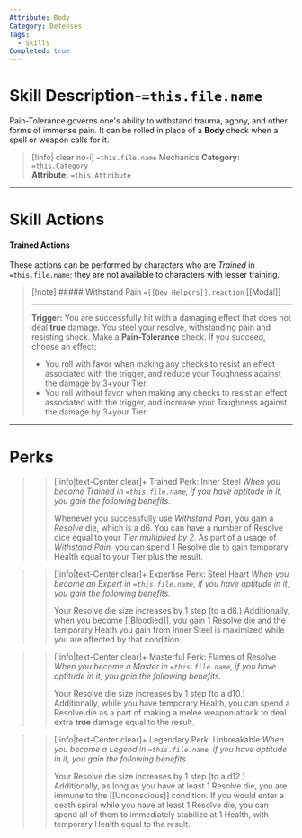 ```yaml
---
Attribute: Body
Category: Defenses
Tags:
  - Skills
Completed: true
---
```

# Skill Description-`=this.file.name`
Pain-Tolerance governs one's ability to withstand trauma, agony, and other forms of immense pain. It can be rolled in place of a **Body** check when a spell or weapon calls for it.
>[!info| clear no-i] `=this.file.name` Mechanics
>**Category:** `=this.Category`   
>**Attribute:** `=this.Attribute`
---
# Skill Actions
#### Trained Actions
These actions can be performed by characters who are *Trained* in `=this.file.name`; they are not available to characters with lesser training.
>[!note] ##### Withstand Pain `=[[Dev Helpers]].reaction`
>[[Modal]]
>- - -
>**Trigger:** You are successfully hit with a damaging effect that does not deal **true** damage. 
>You steel your resolve, withstanding pain and resisting shock. Make a **Pain-Tolerance** check. If you succeed, choose an effect:
>-  You roll with favor when making any checks to resist an effect associated with the trigger, and reduce your Toughness against the damage by 3+your Tier.
>-  You roll without favor when making any checks to resist an effect associated with the trigger, and increase your Toughness against the damage by 3+your Tier. 
- - -
# Perks
>> [!info|text-Center clear]+ Trained Perk: Inner Steel
>> *When you become Trained in `=this.file.name`, if you have aptitude in it, you gain the following benefits.*
>> 
>> Whenever you successfully use *Withstand Pain,* you gain a *Resolve* die, which is a d6. You can have a number of Resolve dice equal to your *Tier multiplied by 2*. As part of a usage of *Withstand Pain,* you can spend 1 Resolve die to gain temporary Health equal to your Tier plus the result. 

>> [!info|text-Center clear]+ Expertise Perk: Steel Heart
>> *When you become an Expert in `=this.file.name`, if you have aptitude in it, you gain the following benefits.*
>> 
>> Your Resolve die size increases by 1 step (to a d8.) Additionally, when you become [[Bloodied]], you gain 1 Resolve die and the temporary Heath you gain from Inner Steel is maximized while you are affected by that condition.

>> [!info|text-Center clear]+ Masterful Perk: Flames of Resolve
>> *When you become a Master in `=this.file.name`, if you have aptitude in it, you gain the following benefits.*
>> 
>> Your Resolve die size increases by 1 step (to a d10.) Additionally, while you have temporary Health, you can spend a Resolve die as a part of making a melee weapon attack to deal extra **true** damage equal to the result. 

>> [!info|text-Center clear]+ Legendary Perk: Unbreakable
>> *When you become a Legend in `=this.file.name`, if you have aptitude in it, you gain the following benefits.*
>> 
>> Your Resolve die size increases by 1 step (to a d12.) Additionally, as long as you have at least 1 Resolve die, you are immune to the [[Unconscious]] condition. If you would enter a death spiral while you have at least 1 Resolve die, you can spend all of them to immediately stabilize at 1 Health, with temporary Health equal to the result.